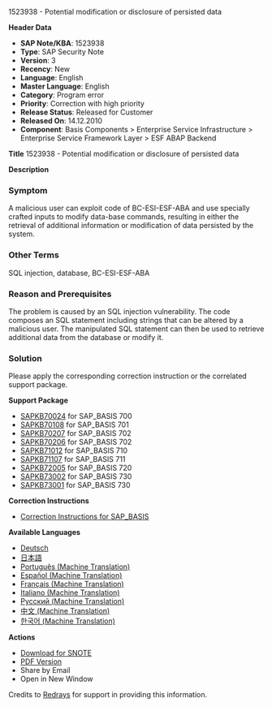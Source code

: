 1523938 - Potential modification or disclosure of persisted data

**Header Data**
- **SAP Note/KBA**: 1523938
- **Type**: SAP Security Note
- **Version**: 3
- **Recency**: New
- **Language**: English
- **Master Language**: English
- **Category**: Program error
- **Priority**: Correction with high priority
- **Release Status**: Released for Customer
- **Released On**: 14.12.2010
- **Component**: Basis Components > Enterprise Service Infrastructure > Enterprise Service Framework Layer > ESF ABAP Backend

**Title**
1523938 - Potential modification or disclosure of persisted data

**Description**
### Symptom
A malicious user can exploit code of BC-ESI-ESF-ABA and use specially crafted inputs to modify data-base commands, resulting in either the retrieval of additional information or modification of data persisted by the system.

### Other Terms
SQL injection, database, BC-ESI-ESF-ABA

### Reason and Prerequisites
The problem is caused by an SQL injection vulnerability. The code composes an SQL statement including strings that can be altered by a malicious user. The manipulated SQL statement can then be used to retrieve additional data from the database or modify it.

### Solution
Please apply the corresponding correction instruction or the correlated support package.

**Support Package**
- [SAPKB70024](https://me.sap.com/supportpackage/SAPKB70024) for SAP_BASIS 700
- [SAPKB70108](https://me.sap.com/supportpackage/SAPKB70108) for SAP_BASIS 701
- [SAPKB70207](https://me.sap.com/supportpackage/SAPKB70207) for SAP_BASIS 702
- [SAPKB70206](https://me.sap.com/supportpackage/SAPKB70206) for SAP_BASIS 702
- [SAPKB71012](https://me.sap.com/supportpackage/SAPKB71012) for SAP_BASIS 710
- [SAPKB71107](https://me.sap.com/supportpackage/SAPKB71107) for SAP_BASIS 711
- [SAPKB72005](https://me.sap.com/supportpackage/SAPKB72005) for SAP_BASIS 720
- [SAPKB73002](https://me.sap.com/supportpackage/SAPKB73002) for SAP_BASIS 730
- [SAPKB73001](https://me.sap.com/supportpackage/SAPKB73001) for SAP_BASIS 730

**Correction Instructions**
- [Correction Instructions for SAP_BASIS](https://me.sap.com/corrins/0001523938/41)

**Available Languages**
- [Deutsch](https://me.sap.com/notes/0001523938/D)
- [日本語](https://me.sap.com/notes/0001523938/J)
- [Português (Machine Translation)](https://me.sap.com/notes/0001523938/P)
- [Español (Machine Translation)](https://me.sap.com/notes/0001523938/S)
- [Français (Machine Translation)](https://me.sap.com/notes/0001523938/F)
- [Italiano (Machine Translation)](https://me.sap.com/notes/0001523938/I)
- [Русский (Machine Translation)](https://me.sap.com/notes/0001523938/R)
- [中文 (Machine Translation)](https://me.sap.com/notes/0001523938/1)
- [한국어 (Machine Translation)](https://me.sap.com/notes/0001523938/3)

**Actions**
- [Download for SNOTE](https://notesdownloads.sap.com/note/0040000009036652017)
- [PDF Version](https://userapps.support.sap.com/sap/support/sfm/notes/print/0001523938?language=en-US&token=1D2A8FB26535ED4DEEA091D2F59DB51F)
- Share by Email
- Open in New Window

Credits to [Redrays](https://redrays.io) for support in providing this information.